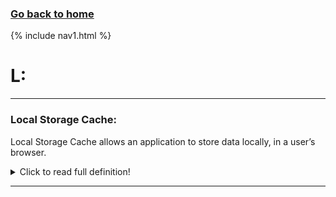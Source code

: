 ### **[Go back to home](https://ironrico.github.io/TestGlossary/)**

{% include nav1.html %}

# **L:**
___

### **Local Storage Cache:**
Local Storage Cache allows an application to store data locally, in a user’s browser. 

<details>
  <summary>Click to read full definition!</summary>
<p>
Storing information on the browser’s local storage cache (instead of a normal file cache) means that if you use a 
different browser to access the mdEditor, it will not show the data you’ve imported from your first browser. 
It also means that if you clear your browser’s cache, it will generally not clear your mdEditor records.

However, depending upon your browser settings (E.g., in Chrome, if the “cookies and other site data” option is checked), 
clearing your browser cache may still clear your mdEditor data.
</p>
</details>

___
